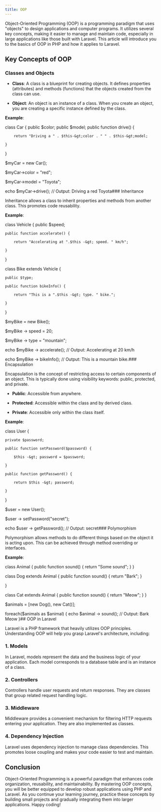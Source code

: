 ```yaml
---
title: OOP
---
```


Object-Oriented Programming (OOP) is a programming paradigm that uses "objects" to design applications and computer programs. It utilizes several key concepts, making it easier to manage and maintain code, especially in large applications like those built with Laravel. This article will introduce you to the basics of OOP in PHP and how it applies to Laravel.

## Key Concepts of OOP

### Classes and Objects

- **Class**: A class is a blueprint for creating objects. It defines properties (attributes) and methods (functions) that the objects created from the class can use.

- **Object**: An object is an instance of a class. When you create an object, you are creating a specific instance defined by the class.

**Example**:

class Car {
public $color;
public $model;
public function drive() {

        return "Driving a " . $this-&gt;color . " " . $this-&gt;model;

    }

}

$myCar = new Car();

$myCar-&gt;color = "red";

$myCar-&gt;model = "Toyota";

echo $myCar-&gt;drive(); // Output: Driving a red Toyota### Inheritance

Inheritance allows a class to inherit properties and methods from another class. This promotes code reusability.

**Example**:

class Vehicle {
public $speed;

    public function accelerate() {

        return "Accelerating at ".$this -&gt; speed. " km/h";

    }

}

class Bike extends Vehicle {

    public $type;

    public function bikeInfo() {

        return "This is a ".$this -&gt; type. " bike.";

    }

}

$myBike = new Bike();

$myBike -&gt; speed = 20;

$myBike -&gt; type = "mountain";

echo $myBike -&gt; accelerate(); // Output: Accelerating at 20 km/h

echo $myBike -&gt; bikeInfo(); // Output: This is a mountain bike.### Encapsulation

Encapsulation is the concept of restricting access to certain components of an object. This is typically done using visibility keywords: public, protected, and private.

- **Public**: Accessible from anywhere.

- **Protected**: Accessible within the class and by derived class.

- **Private**: Accessible only within the class itself.

**Example**:

class User {

    private $password;

    public function setPassword($password) {

        $this -&gt; password = $password;

    }

    public function getPassword() {

        return $this -&gt; password;

    }

}

$user = new User();

$user -&gt; setPassword("secret");

echo $user -&gt; getPassword(); // Output: secret### Polymorphism

Polymorphism allows methods to do different things based on the object it is acting upon. This can be achieved through method overriding or interfaces.

**Example**:

class Animal {
public function sound()
{
return "Some sound";
}
}

class Dog extends Animal {
public function sound()
{
return "Bark";
}

}

class Cat extends Animal {
public function sound()
{
return "Meow";
}
}

$animals = [new Dog(), new Cat()];

foreach($animals as $animal)
{
echo $animal -&gt; sound(); // Output: Bark Meow
}## OOP in Laravel

Laravel is a PHP framework that heavily utilizes OOP principles. Understanding OOP will help you grasp Laravel's architecture, including:

### 1. Models

In Laravel, models represent the data and the business logic of your application. Each model corresponds to a database table and is an instance of a class.

### 2. Controllers

Controllers handle user requests and return responses. They are classes that group related request handling logic.

### 3. Middleware

Middleware provides a convenient mechanism for filtering HTTP requests entering your application. They are also implemented as classes.

### 4. Dependency Injection

Laravel uses dependency injection to manage class dependencies. This promotes loose coupling and makes your code easier to test and maintain.

## Conclusion

Object-Oriented Programming is a powerful paradigm that enhances code organization, reusability, and maintainability. By mastering OOP concepts, you will be better equipped to develop robust applications using PHP and Laravel. As you continue your learning journey, practice these concepts by building small projects and gradually integrating them into larger applications. Happy coding!
